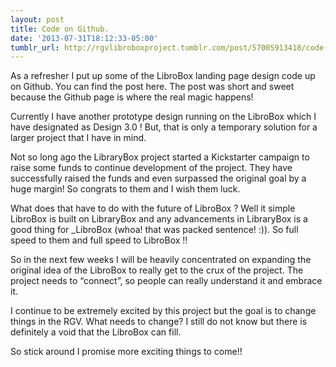 ```yaml
---
layout: post
title: Code on Github.
date: '2013-07-31T18:12:33-05:00'
tumblr_url: http://rgvlibroboxproject.tumblr.com/post/57005913418/code-on-github
---
```

As a refresher I put up some of the LibroBox landing page design code up on Github. You can find the post here. The post was short and sweet because the Github page is where the real magic happens!

Currently I have another prototype design running on the LibroBox which I have designated as Design 3.0 ! But, that is only a temporary solution for a larger project that I have in mind.

Not so long ago the LibraryBox project started a Kickstarter campaign to raise some funds to continue development of the project. They have successfully raised the funds and even surpassed the original goal by a huge margin! So congrats to them and I wish them luck.

What does that have to do with the future of LibroBox ? Well it simple LibroBox is built on LibraryBox and any advancements in LibraryBox is a good thing for _LibroBox  (whoa! that was packed sentence! :)). So full speed to them and full speed to LibroBox !!

So in the next few weeks I will be heavily concentrated on expanding the original idea of the LibroBox to really get to the crux of the project. The project needs to “connect”, so people can really understand it and embrace it.

I continue to be extremely excited by this project but the goal is to change things in the RGV. What needs to change? I still do not know but there is definitely a void that the LibroBox can fill.

So stick around I promise more exciting things to come!!
